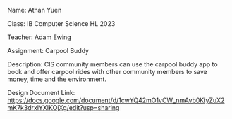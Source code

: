 Name: Athan Yuen

Class: IB Computer Science HL 2023

Teacher: Adam Ewing

Assignment: Carpool Buddy

Description: CIS community members can use the carpool buddy app to book and offer carpool rides with other community members to save money, time and the environment.

Design Document Link: https://docs.google.com/document/d/1cwYQ42mO1vCW_nmAvb0KiyZuX2mK7k3drxlYXIKQjXg/edit?usp=sharing
